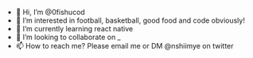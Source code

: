 - 👋 Hi, I’m @0fishucod
- 👀 I’m interested in football, basketball, good food and code obviously!
- 🌱 I’m currently learning react native
- 💞️ I’m looking to collaborate on _
- 📫 How to reach me? Please email me or DM @nshiimye on twitter

<!---
0fishucod/0fishucod is a ✨ special ✨ repository because its `README.md` (this file) appears on your GitHub profile.
You can click the Preview link to take a look at your changes.
--->
